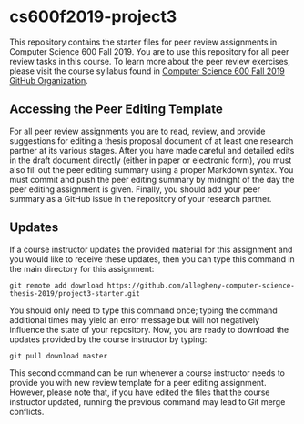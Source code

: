 # cs600f2019-project3

This repository contains the starter files for peer review assignments in
Computer Science 600 Fall 2019. You are to use this repository for all 
peer review tasks in this course.  To learn more about the peer review exercises, please
visit the course syllabus found in [Computer Science 600 Fall 2019 GitHub
Organization](https://github.com/allegheny-computer-science-thesis-2019).

## Accessing the Peer Editing Template

For all peer review assignments you are to read, review, and provide suggestions 
for editing a thesis proposal document  of at least one research partner at its various stages. 
After you have made careful and detailed edits in the draft document directly 
(either in paper or electronic form), you must also fill out the peer editing summary 
using a proper Markdown syntax. You must commit and push the peer editing 
summary by midnight of the day the peer editing assignment
is given. Finally, you should add your peer summary as a GitHub issue in the
repository of your research partner.

## Updates

If a course instructor updates the provided material for this assignment and
you would like to receive these updates, then you can type this command in the
main directory for this assignment:

```
git remote add download https://github.com/allegheny-computer-science-thesis-2019/project3-starter.git
```

You should only need to type this command once; typing the command additional
times may yield an error message but will not negatively influence the state of
your repository. Now, you are ready to download the updates provided by the
course instructor by typing:

```
git pull download master
```

This second command can be run whenever a course instructor needs to provide you
with new review template for a peer editing assignment. However, please note that, if you have
edited the files that the course instructor updated, running the previous
command may lead to Git merge conflicts. 
